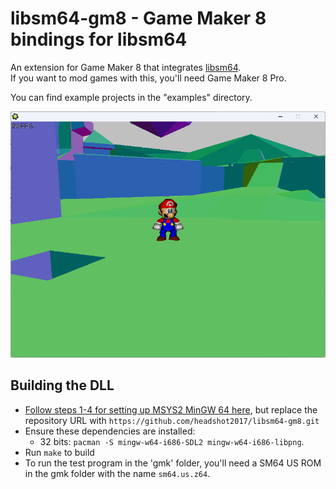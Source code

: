 # libsm64-gm8 - Game Maker 8 bindings for libsm64

An extension for Game Maker 8 that integrates [libsm64](https://github.com/libsm64/libsm64).<br/>
If you want to mod games with this, you'll need Game Maker 8 Pro.

You can find example projects in the "examples" directory.

![img](screenshot.png)


## Building the DLL
- [Follow steps 1-4 for setting up MSYS2 MinGW 64 here](https://github.com/sm64-port/sm64-port#windows), but replace the repository URL with `https://github.com/headshot2017/libsm64-gm8.git`
- Ensure these dependencies are installed:
  - 32 bits: `pacman -S mingw-w64-i686-SDL2 mingw-w64-i686-libpng`.
- Run `make` to build
- To run the test program in the 'gmk' folder, you'll need a SM64 US ROM in the gmk folder with the name `sm64.us.z64`.
